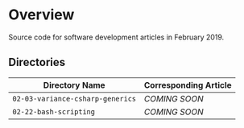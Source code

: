 # Overview

Source code for software development articles in February 2019.

## Directories

| Directory Name                           | Corresponding Article                                                |
|------------------------------------------|----------------------------------------------------------------------|
| `02-03-variance-csharp-generics`         | *COMING SOON*                                                        |
| `02-22-bash-scripting`                   | *COMING SOON*                                                        |
